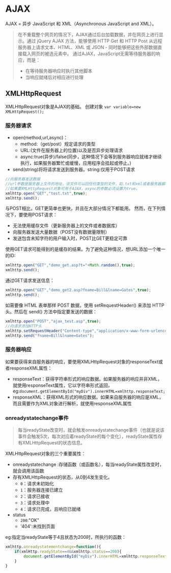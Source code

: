 # AJAX
AJAX = 异步 JavaScript 和 XML（Asynchronous JavaScript and XML）。

> 在不重载整个网页的情况下，AJAX通过后台加载数据，并在网页上进行显示。通过 jQuery AJAX 方法，能够使用 HTTP Get 和 HTTP Post  从远程服务器上请求文本、HTML、XML 或 JSON - 同时能够把这些外部数据直接载入网页的被选元素中。
> 通过AJAX，JavaScript无需等待服务器的响应，而是：
> - 在等待服务器响应时执行其他脚本
> - 当响应就绪后对相应进行处理

## XMLHttpRequest
XMLHttpRequest对象是AJAX的基础。
创建对象 `var variable=new XMLHttpRequest();`

### 服务器请求
- open(method,url,async)：
    - method:（get/post）规定请求的类型
    - URL:(文件在服务器上的位置)以及是否异步处理请求
    - async:true(异步)/false(同步，这种情况下会等到服务器响应就绪才继续执行，如果服务器繁忙或缓慢，应用程序会挂起或停止。)
- send(string)将将请求发送到服务器。string:仅用于POST请求

```javascript
//向服务器发送数据
//url参数是服务器上文件的地址，该文件可以回任何类型的文件，如.txt和xml或者服务器脚本文件，如.asp和.php（在传回响应之前，能够在服务器上执行任务。）
//如果要XMLHttpRequest对象可用于AJAX，async的参数必须设置为true。
xmlhttp.open("GET","test.txt",true);
xmlhttp.send();
```

与POST相比，GET更简单也更快，并且在大部分情况下都能用。
然而，在下列情况下，要使用POST请求：

- 无法使用缓存文件（更新服务器上的文件或者数据库）
- 向服务器发送大量数据（POST没有数据量限制）
- 发送包含未知字符的用户输入时，POST比GET更稳定可靠

使用GET请求可能得到的是缓存的结果。为了避免这种情况，想URL添加一个唯一的ID:

```javascript
xmlhttp.open("GET","demo_get.asp?t="+Math.random(),true);
xmlhttp.send();
```

通过GET请求发送信息：

```javascript
xmlhttp.open("GET","demo_get2.asp?fname=Bill&lname=Gates",true);
xmlhttp.send();
```

如需要像 HTML 表单那样 POST 数据，使用 setRequestHeader() 来添加 HTTP 头。然后在 send() 方法中指定要发送的数据：

```javascript
xmlhttp.open("POST","ajax_test.asp",true);
//向请求添加HTTP头
xmlhttp.setRequestHeader("Content-type","application/x-www-form-urlencoded");
xmlhttp.send("fname=Bill&lname=Gates");
```

### 服务器响应
如果要获得来自服务器的响应，要使用XMLHttpRequest对象的responseText或者responseXML属性：

- responseText：获得字符串形式的响应数据。如果服务器的响应并非XML，就使用responseText属性，它以字符串形式返回，eg:`document.getElementById("myDiv").innerHTML=xmlhttp.responseText;`
- responseXML：获得XML形式的响应数据。如果来自服务器的响应是XML，而且需要作为XML对象进行解析，就使用responseXML属性

### onreadystatechange事件
>每当readyState改变时，就会触发onreadystatechange事件（也就是说该事件会触发5次，每次对应着readyState的每个变化），readyState属性存有XMLHttpRequest的状态信息。

XMLHttpRequest对象的三个重要属性：

- onreadystatechange :存储函数（或函数名），每当readyState属性改变时，就会调用该函数
- 存有XMLHttpRequest的状态，从0到4发生变化。
    - `0`：请求未初始化
    - `1`：服务器连接已建立
    - `2`：请求已接收
    - `3`：请求处理中
    - `4`：请求已完成，且响应已就绪
- status
    - `200`:"OK"
    - '404':未找到页面

eg:指定当readyState等于4且状态为200时，所执行的函数：

```javascript
xmlhttp.onreadystatementchange=function(){
    if(xmlHttp.readyState==4&&xmlhttp.status==200){
        document.getElementById("myDiv").innerHTML=xmlhttp.responseText;
    }
}
```
